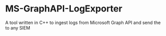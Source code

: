 # MS-GraphAPI-LogExporter
A tool written in C++ to ingest logs from Microsoft Graph API and send the to any SIEM

